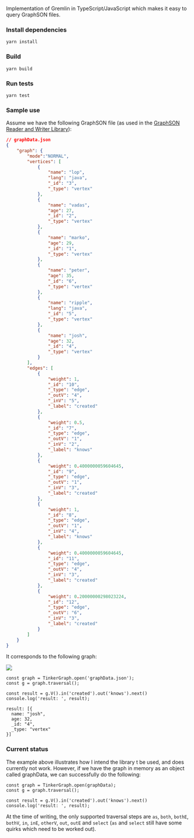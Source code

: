 Implementation of Gremlin in TypeScript/JavaScript which makes it easy to query GraphSON files.

### Install dependencies

`yarn install`

### Build

`yarn build`

### Run tests

`yarn test`

### Sample use

Assume we have the following GraphSON file (as used in the [GraphSON Reader and Writer Library](https://github.com/tinkerpop/blueprints/wiki/GraphSON-Reader-and-Writer-Library)):

```JSON
// graphData.json
{
    "graph": {
        "mode":"NORMAL",
        "vertices": [
            {
                "name": "lop",
                "lang": "java",
                "_id": "3",
                "_type": "vertex"
            },
            {
                "name": "vadas",
                "age": 27,
                "_id": "2",
                "_type": "vertex"
            },
            {
                "name": "marko",
                "age": 29,
                "_id": "1",
                "_type": "vertex"
            },
            {
                "name": "peter",
                "age": 35,
                "_id": "6",
                "_type": "vertex"
            },
            {
                "name": "ripple",
                "lang": "java",
                "_id": "5",
                "_type": "vertex"
            },
            {
                "name": "josh",
                "age": 32,
                "_id": "4",
                "_type": "vertex"
            }
        ],
        "edges": [
            {
                "weight": 1,
                "_id": "10",
                "_type": "edge",
                "_outV": "4",
                "_inV": "5",
                "_label": "created"
            },
            {
                "weight": 0.5,
                "_id": "7",
                "_type": "edge",
                "_outV": "1",
                "_inV": "2",
                "_label": "knows"
            },
            {
                "weight": 0.4000000059604645,
                "_id": "9",
                "_type": "edge",
                "_outV": "1",
                "_inV": "3",
                "_label": "created"
            },
            {
                "weight": 1,
                "_id": "8",
                "_type": "edge",
                "_outV": "1",
                "_inV": "4",
                "_label": "knows"
            },
            {
                "weight": 0.4000000059604645,
                "_id": "11",
                "_type": "edge",
                "_outV": "4",
                "_inV": "3",
                "_label": "created"
            },
            {
                "weight": 0.20000000298023224,
                "_id": "12",
                "_type": "edge",
                "_outV": "6",
                "_inV": "3",
                "_label": "created"
            }
        ]
    }
}
```

It corresponds to the following graph:

![](https://github.com/tinkerpop/blueprints/raw/master/doc/images/graph-example-1.jpg)

```
const graph = TinkerGraph.open('graphData.json');
const g = graph.traversal();

const result = g.V().in('created').out('knows').next()
console.log('result: ', result);
```

```
result: [{
  name: "josh",
  age: 32,
  _id: "4",
  _type: "vertex"
}]
```

### Current status

The example above illustrates how I intend the library t be used, and does currently not work. However, if we have the graph in memory as an object called graphData, we can successfully do the following:

```
const graph = TinkerGraph.open(graphData);
const g = graph.traversal();

const result = g.V().in('created').out('knows').next()
console.log('result: ', result);
```

At the time of writing, the only supported traversal steps are `as`, `both`, `bothE`, `bothV`, `in`, `inE`, `otherV`, `out`, `outE` and `select` (`as` and `select` still have some quirks which need to be worked out).
